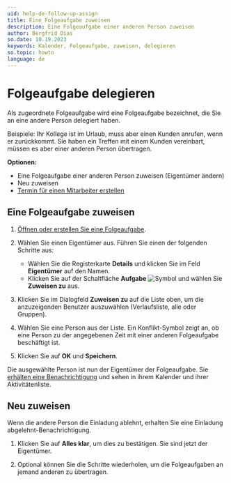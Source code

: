 ```yaml
---
uid: help-de-follow-up-assign
title: Eine Folgeaufgabe zuweisen
description: Eine Folgeaufgabe einer anderen Person zuweisen
author: Bergfrid Dias
so.date: 10.19.2023
keywords: Kalender, Folgeaufgabe, zuweisen, delegieren
so.topic: howto
language: de
---
```


# Folgeaufgabe delegieren

Als zugeordnete Folgeaufgabe wird eine Folgeaufgabe bezeichnet, die Sie an eine andere Person delegiert haben.

Beispiele: Ihr Kollege ist im Urlaub, muss aber einen Kunden anrufen, wenn er zurückkommt. Sie haben ein Treffen mit einem Kunden vereinbart, müssen es aber einer anderen Person übertragen.

**Optionen:**

* Eine Folgeaufgabe einer anderen Person zuweisen (Eigentümer ändern)
* Neu zuweisen
* [Termin für einen Mitarbeiter erstellen][2]

## Eine Folgeaufgabe zuweisen

1. [Öffnen oder erstellen Sie eine Folgeaufgabe][1].

1. Wählen Sie einen Eigentümer aus. Führen Sie einen der folgenden Schritte aus:

    * Wählen Sie die Registerkarte **Details** und klicken Sie im Feld **Eigentümer** auf den Namen.
    * Klicken Sie auf der Schaltfläche **Aufgabe** ![Symbol][img1] und wählen Sie **Zuweisen zu** aus.

1. Klicken Sie im Dialogfeld **Zuweisen zu** auf die Liste oben, um die anzuzeigenden Benutzer auszuwählen (Verlaufsliste, alle oder Gruppen).

1. Wählen Sie eine Person aus der Liste. Ein Konflikt-Symbol zeigt an, ob eine Person zu der angegebenen Zeit mit einer anderen Folgeaufgabe beschäftigt ist.

1. Klicken Sie auf **OK** und **Speichern**.

Die ausgewählte Person ist nun der Eigentümer der Folgeaufgabe. Sie [erhälten eine Benachrichtigung][3] und sehen in ihrem Kalender und ihrer Aktivitätenliste.

## Neu zuweisen

Wenn die andere Person die Einladung ablehnt, erhalten Sie eine Einladung abgelehnt-Benachrichtigung.

1. Klicken Sie auf **Alles klar**, um dies zu bestätigen. Sie sind jetzt der Eigentümer.

2. Optional können Sie die Schritte wiederholen, um die Folgeaufgaben an jemand anderen zu übertragen.

<!-- Referenced links -->
[1]: create-follow-up.md
[2]: create-follow-up.md#associate
[3]: invitation/accept-decline.md

<!-- Referenced images -->
[img1]: ../../../media/icons/btn-menu.png
